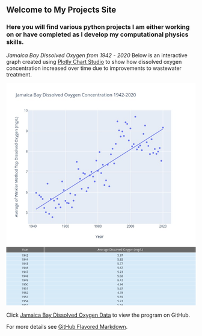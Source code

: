 ## Welcome to My Projects Site


### Here you will find various python projects I am either working on or have completed as I develop my computational physics skills. 

*Jamaica Bay Dissolved Oxygen from 1942 - 2020*
Below is an interactive graph created using [Plotly Chart Studio](https://chart-studio.plotly.com/) to show how dissolved oxygen concentration increased over time due to improvements to wastewater treatment.

![image of dissolved oxygen graph](https://github.com/chelleorc/DissolvedOxygenGraph/blob/b79a7e99f2ab4fc631050f125cfcc0332f246c20/fig.jpeg)
![Image of dissolved oxygen table](https://github.com/chelleorc/DissolvedOxygenGraph/blob/master/Table_JB_DO.png)

Click [Jamaica Bay Dissolved Oxygen Data](https://github.com/chelleorc/DissolvedOxygenGraph.git) to view the program on GitHub.


For more details see [GitHub Flavored Markdown](https://guides.github.com/features/mastering-markdown/).
